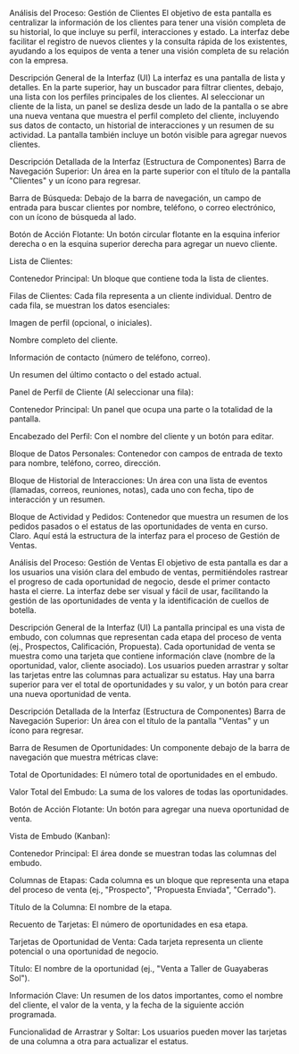 Análisis del Proceso: Gestión de Clientes
El objetivo de esta pantalla es centralizar la información de los clientes para tener una visión completa de su historial, lo que incluye su perfil, interacciones y estado. La interfaz debe facilitar el registro de nuevos clientes y la consulta rápida de los existentes, ayudando a los equipos de venta a tener una visión completa de su relación con la empresa.

Descripción General de la Interfaz (UI)
La interfaz es una pantalla de lista y detalles. En la parte superior, hay un buscador para filtrar clientes, debajo, una lista con los perfiles principales de los clientes. Al seleccionar un cliente de la lista, un panel se desliza desde un lado de la pantalla o se abre una nueva ventana que muestra el perfil completo del cliente, incluyendo sus datos de contacto, un historial de interacciones y un resumen de su actividad. La pantalla también incluye un botón visible para agregar nuevos clientes.

Descripción Detallada de la Interfaz (Estructura de Componentes)
Barra de Navegación Superior: Un área en la parte superior con el título de la pantalla "Clientes" y un ícono para regresar.

Barra de Búsqueda: Debajo de la barra de navegación, un campo de entrada para buscar clientes por nombre, teléfono, o correo electrónico, con un ícono de búsqueda al lado.

Botón de Acción Flotante: Un botón circular flotante en la esquina inferior derecha o en la esquina superior derecha para agregar un nuevo cliente.

Lista de Clientes:

Contenedor Principal: Un bloque que contiene toda la lista de clientes.

Filas de Clientes: Cada fila representa a un cliente individual. Dentro de cada fila, se muestran los datos esenciales:

Imagen de perfil (opcional, o iniciales).

Nombre completo del cliente.

Información de contacto (número de teléfono, correo).

Un resumen del último contacto o del estado actual.

Panel de Perfil de Cliente (Al seleccionar una fila):

Contenedor Principal: Un panel que ocupa una parte o la totalidad de la pantalla.

Encabezado del Perfil: Con el nombre del cliente y un botón para editar.

Bloque de Datos Personales: Contenedor con campos de entrada de texto para nombre, teléfono, correo, dirección.

Bloque de Historial de Interacciones: Un área con una lista de eventos (llamadas, correos, reuniones, notas), cada uno con fecha, tipo de interacción y un resumen.

Bloque de Actividad y Pedidos: Contenedor que muestra un resumen de los pedidos pasados o el estatus de las oportunidades de venta en curso. Claro. Aquí está la estructura de la interfaz para el proceso de Gestión de Ventas.

Análisis del Proceso: Gestión de Ventas
El objetivo de esta pantalla es dar a los usuarios una visión clara del embudo de ventas, permitiéndoles rastrear el progreso de cada oportunidad de negocio, desde el primer contacto hasta el cierre. La interfaz debe ser visual y fácil de usar, facilitando la gestión de las oportunidades de venta y la identificación de cuellos de botella.

Descripción General de la Interfaz (UI)
La pantalla principal es una vista de embudo, con columnas que representan cada etapa del proceso de venta (ej., Prospectos, Calificación, Propuesta). Cada oportunidad de venta se muestra como una tarjeta que contiene información clave (nombre de la oportunidad, valor, cliente asociado). Los usuarios pueden arrastrar y soltar las tarjetas entre las columnas para actualizar su estatus. Hay una barra superior para ver el total de oportunidades y su valor, y un botón para crear una nueva oportunidad de venta.

Descripción Detallada de la Interfaz (Estructura de Componentes)
Barra de Navegación Superior: Un área con el título de la pantalla "Ventas" y un ícono para regresar.

Barra de Resumen de Oportunidades: Un componente debajo de la barra de navegación que muestra métricas clave:

Total de Oportunidades: El número total de oportunidades en el embudo.

Valor Total del Embudo: La suma de los valores de todas las oportunidades.

Botón de Acción Flotante: Un botón para agregar una nueva oportunidad de venta.

Vista de Embudo (Kanban):

Contenedor Principal: El área donde se muestran todas las columnas del embudo.

Columnas de Etapas: Cada columna es un bloque que representa una etapa del proceso de venta (ej., "Prospecto", "Propuesta Enviada", "Cerrado").

Título de la Columna: El nombre de la etapa.

Recuento de Tarjetas: El número de oportunidades en esa etapa.

Tarjetas de Oportunidad de Venta: Cada tarjeta representa un cliente potencial o una oportunidad de negocio.

Título: El nombre de la oportunidad (ej., "Venta a Taller de Guayaberas Sol").

Información Clave: Un resumen de los datos importantes, como el nombre del cliente, el valor de la venta, y la fecha de la siguiente acción programada.

Funcionalidad de Arrastrar y Soltar: Los usuarios pueden mover las tarjetas de una columna a otra para actualizar el estatus.